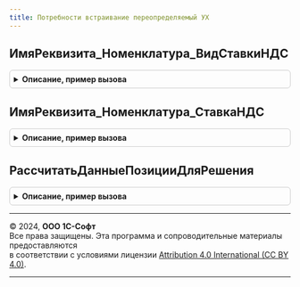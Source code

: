 ```yaml
---
title: Потребности встраивание переопределяемый УХ
---
```



## ИмяРеквизита_Номенклатура_ВидСтавкиНДС
<details style="margin: 1em 0; padding: 0.5em; border: 1px solid #ccc; border-radius: 6px;">

<summary style="font-weight: bold; cursor: pointer;">Описание, пример вызова</summary>

```bsl

Функция ИмяРеквизита_Номенклатура_ВидСтавкиНДС(ПутьКДанным) экспорт Экспорт
```

Пример вызова
```bsl
Результат = ПотребностиВстраиваниеПереопределяемыйУХ.ИмяРеквизита_Номенклатура_ВидСтавкиНДС(ПутьКДанным) экспорт);
```
</details>

## ИмяРеквизита_Номенклатура_СтавкаНДС
<details style="margin: 1em 0; padding: 0.5em; border: 1px solid #ccc; border-radius: 6px;">

<summary style="font-weight: bold; cursor: pointer;">Описание, пример вызова</summary>

```bsl

Функция ИмяРеквизита_Номенклатура_СтавкаНДС(ПутьКДанным) экспорт Экспорт
```

Пример вызова
```bsl
Результат = ПотребностиВстраиваниеПереопределяемыйУХ.ИмяРеквизита_Номенклатура_СтавкаНДС(ПутьКДанным) экспорт);
```
</details>

## РассчитатьДанныеПозицииДляРешения
<details style="margin: 1em 0; padding: 0.5em; border: 1px solid #ccc; border-radius: 6px;">

<summary style="font-weight: bold; cursor: pointer;">Описание, пример вызова</summary>

```bsl

Процедура РассчитатьДанныеПозицииДляРешения(СтруктураПроектаСПЗ) экспорт Экспорт
```

Пример вызова
```bsl
ПотребностиВстраиваниеПереопределяемыйУХ.РассчитатьДанныеПозицииДляРешения(СтруктураПроектаСПЗ) экспорт);
```
</details>

---

© 2024, **ООО 1С-Софт**  
Все права защищены. Эта программа и сопроводительные материалы предоставляются  
в соответствии с условиями лицензии [Attribution 4.0 International (CC BY 4.0)](https://creativecommons.org/licenses/by/4.0/legalcode).

---
